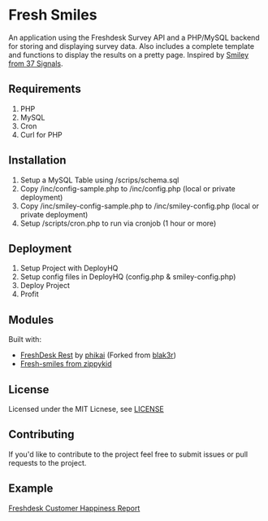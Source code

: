 # Fresh Smiles

An application using the Freshdesk Survey API and a PHP/MySQL backend for storing and displaying survey data. Also includes a complete template and functions to display the results on a pretty page. Inspired by [Smiley from 37 Signals](http://smiley.37signals.com).

## Requirements
1. PHP
2. MySQL
3. Cron
4. Curl for PHP

## Installation
1. Setup a MySQL Table using /scrips/schema.sql
2. Copy /inc/config-sample.php to /inc/config.php (local or private deployment)
3. Copy /inc/smiley-config-sample.php to /inc/smiley-config.php (local or private deployment)
4. Setup /scripts/cron.php to run via cronjob (1 hour or more)

## Deployment
1. Setup Project with DeployHQ
2. Setup config files in DeployHQ (config.php & smiley-config.php)
3. Deploy Project
4. Profit

## Modules
Built with:
  - [FreshDesk Rest](https://github.com/phikai/freshdesk-rest) by [phikai](https://github.com/phikai) (Forked from [blak3r](https://github.com/blak3r/freshdesk-solutions))
  - [Fresh-smiles from zippykid](https://github.com/zippykid/fresh-smiles) 
## License
Licensed under the MIT Licnese, see [LICENSE](license)

## Contributing
If you'd like to contribute to the project feel free to submit issues or pull requests to the project.

## Example
[Freshdesk Customer Happiness Report](http://smiles.freshdesk.com)
